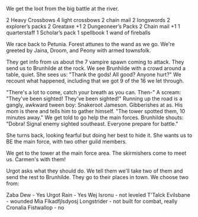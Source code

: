 We get the loot from the big battle at the river.

2 Heavy Crossbows
4 light crossbows
2 chain mail
2 longswords
2 explorer’s packs
2 Greataxe +1
2 Dungeoneer’s Packs
2 Chain mail +1
1 quarterstaff
1 Scholar’s pack
1 spellbook
1 wand of fireballs

We race back to Petunia. Forest attunes to the wand as we go. We're greeted by Jaina, Droom, and Peony with armed townsfolk.

They get info from us about the 7 vampire spawn coming to attack. They send us to Brunhilde at the rock. We see Brunhilde with a crowd around a table, quiet. She sees us: "Thank the gods! All good? Anyone hurt?" We recount what happened, including that we got 9 of the 16 we let through.

"There's a lot to come, catch your breath as you can. Then-" A scream: "They've been sighted! They've been sighted!" Running up the road is a gangly, awkward tween boy: Snakeroot Jameson. Gibberishes at as. His mom is there and tells him to gather himself. "The tower spotted them, 10 minutes away." We get told to go help the main forces. Brunhilde shouts: "Dobra! Signal enemy sighted southeast. Everyone prepare for battle." 

She turns back, looking fearful but doing her best to hide it. She wants us to BE the main force, with two other guild members.

We get to the tower at the main force area. The skirmishers come to meet us. Carmen's with them!

Urgot asks what they should do. We tell them we'll take two of them and send the rest to Brunhilde. They go to their places in town. We choose two from:

Zaba Dew - Yes
Urgot Rain - Yes
Wej Isronu - not leveled
T'Talck Evilsbane - wounded
Mia Flkadfjlsdyosj Longstrider - not built for combat, really
Cronalia Fistwallop - no
